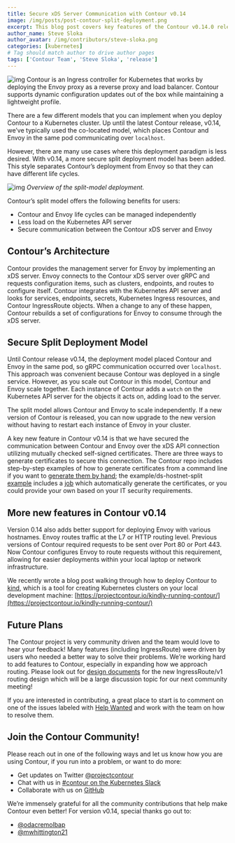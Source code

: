 ```yaml
---
title: Secure xDS Server Communication with Contour v0.14
image: /img/posts/post-contour-split-deployment.png
excerpt: This blog post covers key features of the Contour v0.14.0 release including securing xDS communication with Envoy.
author_name: Steve Sloka
author_avatar: /img/contributors/steve-sloka.png
categories: [kubernetes]
# Tag should match author to drive author pages
tags: ['Contour Team', 'Steve Sloka', 'release']
---
```


![img](/img/Contour.svg) Contour is an Ingress controller for Kubernetes that works by deploying the Envoy proxy as a reverse proxy and load balancer. Contour supports dynamic configuration updates out of the box while maintaining a lightweight profile. 

There are a few different models that you can implement when you deploy Contour to a Kubernetes cluster. Up until the latest Contour release, v0.14, we’ve typically used the co-located model, which places Contour and Envoy in the same pod communicating over `localhost`. 

However, there are many use cases where this deployment paradigm is less desired. With v0.14, a more secure split deployment model has been added. This style separates Contour’s deployment from Envoy so that they can have different life cycles. 

![img](/img/posts/post-contour-split-deployment.png)
*Overview of the split-model deployment.*

Contour’s split model offers the following benefits for users:
- Contour and Envoy life cycles can be managed independently
- Less load on the Kubernetes API server
- Secure communication between the Contour xDS server and Envoy


## Contour’s Architecture

Contour provides the management server for Envoy by implementing an xDS server. Envoy connects to the Contour xDS server over gRPC and requests configuration items, such as clusters, endpoints, and routes to configure itself. Contour integrates with the Kubernetes API server and looks for services, endpoints, secrets, Kubernetes Ingress resources, and Contour IngressRoute objects. When a change to any of these happen, Contour rebuilds a set of configurations for Envoy to consume through the xDS server.

## Secure Split Deployment Model

Until Contour release v0.14, the deployment model placed Contour and Envoy in the same pod, so gRPC communication occurred over `localhost`. This approach was convenient because Contour was deployed in a single service. However, as you scale out Contour in this model, Contour and Envoy scale together. Each instance of Contour adds a `watch` on the Kubernetes API server for the objects it acts on, adding load to the server.

The split model allows Contour and Envoy to scale independently. If a new version of Contour is released, you can now upgrade to the new version without having to restart each instance of Envoy in your cluster. 

A key new feature in Contour v0.14 is that we have secured the communication between Contour and Envoy over the xDS API connection utilizing mutually checked self-signed certificates. There are three ways to generate certificates to secure this connection. 
The Contour repo includes step-by-step examples of how to generate certificates from a command line if you want to [generate them by hand](https://github.com/heptio/contour/blob/master/docs/grpc-tls-howto.md#generating-example-grpc-tls-certificates); the example/ds-hostnet-split [example](https://github.com/heptio/contour/tree/master/examples/ds-hostnet-split) includes a [job](https://github.com/heptio/contour/blob/master/examples/ds-hostnet-split/02-job-certgen.yaml) which automatically generate the certificates, or you could provide your own based on your IT security requirements.


## More new features in Contour v0.14

Version 0.14 also adds better support for deploying Envoy with various hostnames. Envoy routes traffic at the L7 or HTTP routing level. Previous versions of Contour required requests to be sent over Port 80 or Port 443. Now Contour configures Envoy to route requests without this requirement, allowing for easier deployments within your local laptop or network infrastructure.

We recently wrote a blog post walking through how to deploy Contour to [kind](https://github.com/kubernetes-sigs/kind), which is a tool for creating Kubernetes clusters on your local development machine: [https://projectcontour.io/kindly-running-contour/](https://projectcontour.io/kindly-running-contour/)

## Future Plans

The Contour project is very community driven and the team would love to hear your feedback! Many features (including IngressRoute) were driven by users who needed a better way to solve their problems. We’re working hard to add features to Contour, especially in expanding how we approach routing. Please look out for [design documents](https://github.com/heptio/contour/tree/master/design) for the new IngressRoute/v1 routing design which will be a large discussion topic for our next community meeting!

If you are interested in contributing, a great place to start is to comment on one of the issues labeled with [Help Wanted](https://github.com/heptio/contour/issues?q=is%3Aopen+is%3Aissue+label%3A%22help+wanted%22) and work with the team on how to resolve them. 

## Join the Contour Community!

Please reach out in one of the following ways and let us know how you are using Contour, if you run into a problem, or want to do more:

- Get updates on Twitter [@projectcontour](https://twitter.com/projectcontour)
- Chat with us in [#contour on the Kubernetes Slack](https://kubernetes.slack.com/messages/contour)
- Collaborate with us on [GitHub](https://github.com/heptio/contour)

We’re immensely grateful for all the community contributions that help make Contour even better! For version v0.14, special thanks go out to:
- [@odacremolbap](https://github.com/odacremolbap)
- [@mwhittington21](https://github.com/mwhittington21)
